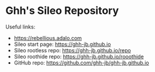 # Ghh's Sileo Repository

Useful links:
- https://rebellious.adalo.com 
- Sileo start page: https://ghh-jb.github.io
- Sileo rootless repo: https://ghh-jb.github.io/repo
- Sileo roothide repo: https://ghh-jb.github.io/rooothide
- GitHub repo: https://github.com/ghh-jb/ghh-jb.github.io
